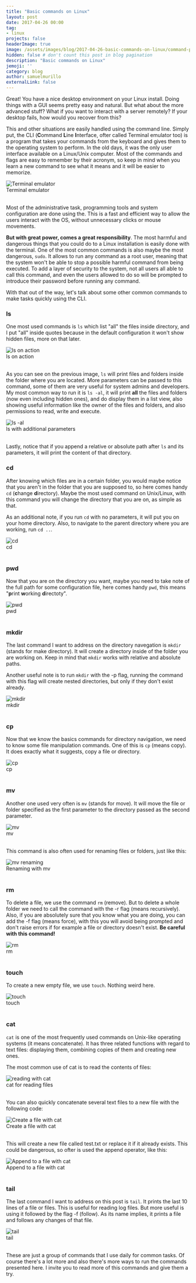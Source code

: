 ```yaml
---
title: "Basic commands on Linux"
layout: post
date: 2017-04-26 00:00
tag: 
- linux
projects: false
headerImage: true
image: /assets/images/blog/2017-04-26-basic-commands-on-linux/command-prompt-icon.png
hidden: false # don't count this post in blog pagination
description: "Basic commands on Linux"
jemoji: ''
category: blog
author: samuelmurillo
externalLink: false
---
```


Great! You have a nice desktop environment on your Linux install. Doing things with
a GUI seems pretty easy and natural. But what about the more advanced stuff? What if you want to interact with a server 
remotely? If your desktop fails, how would you recover from this?

This and other situations are easily handled using the command line. Simply put, the CLI 
(**C**ommand **L**ine **I**nterface, ofter called Terminal emulator too) is a program that takes your commands from the 
keyboard and gives them to the operating system to perform. In the old days, it was the only user interface available 
on a Linux/Unix computer. Most of the commands and flags are easy to remember by their acronym, so keep in mind when you
learn a new command to see what it means and it will be easier to memorize.

<div>
    <img class="image linux" src="/assets/images/blog/2017-04-26-basic-commands-on-linux/terminal-emulator.png" 
         alt="Terminal emulator">
    <figcaption class="caption">Terminal emulator</figcaption>
</div>
<br>
 
Most of the administrative task, programming tools and system configuration are done using the. 
This is a fast and efficient way to allow the users interact with the OS, without unnecessary clicks or mouse movements.

**But with great power, comes a great responsibility**. The most harmful and dangerous things that you could do to a 
Linux installation is easily done with the terminal. One of the most common commands is also maybe the most dangerous, 
```sudo```. It allows to run any command as a root user, meaning that the system won't be able to stop a possible 
harmful command from being executed. To add a layer of security to the system, not all users all able to call this 
command, and even the users allowed to do so will be prompted to introduce their password before running any command.
 
With that out of the way, let's talk about some other common commands to make tasks quickly using the CLI.


<h3 class="title">ls</h3>

One most used commands is ```ls``` which list "all" the files inside directory, and I put "all" inside quotes because in
the default configuration it won't show hidden files, more on that later.

<div>
    <img class="image linux" src="/assets/images/blog/2017-04-26-basic-commands-on-linux/ls.png" alt="ls on action">
    <figcaption class="caption">ls on action</figcaption>
</div>
<br>

As you can see on the previous image, `ls` will print files and folders inside the folder where you are located. 
More parameters can be passed to this command, some of them are very useful for system admins and developers. My most 
common way to run it is `ls -al`, it will print **all** the files and folders (now even including hidden ones), and
do display them in a list view, also showing useful information like the owner of the files and folders, and also 
permissions to read, write and execute. 

<div>
    <img class="image linux" src="/assets/images/blog/2017-04-26-basic-commands-on-linux/ls--al.png" alt="ls -al">
    <figcaption class="caption">ls with additional parameters</figcaption>
</div>
<br>

Lastly, notice that if you append a relative or absolute path after `ls` and its parameters, it will print the content
of that directory.


<h3 class="title">cd</h3>

After knowing which files are in a certain folder, you would maybe notice that you aren't in the folder that you are 
supposed to, so here comes handy `cd` (**c**hange **d**irectory). Maybe the most used command on Unix/Linux, with this 
command you will change the directory that you are on, as simple as that.

As an additional note, if you run `cd` with no parameters, it will put you on your home directory. Also, to navigate to
the parent directory where you are working, run `cd ..`.

<div>
    <img class="image linux" src="/assets/images/blog/2017-04-26-basic-commands-on-linux/cd.png" alt="cd">
    <figcaption class="caption">cd</figcaption>
</div>
<br>


<h3 class="title">pwd</h3>

Now that you are on the directory you want, maybe you need to take note of the full path for some configuration file,
here comes handy `pwd`, this means "**p**rint **w**orking **d**irectoty". 

<div>
    <img class="image linux" src="/assets/images/blog/2017-04-26-basic-commands-on-linux/pwd.png" alt="pwd">
    <figcaption class="caption">pwd</figcaption>
</div>
<br>


<h3 class="title">mkdir</h3>

The last command I want to address on the directory navegation is `mkdir` (stands for make directory). It will create a 
directory inside of the folder you are working on. Keep in mind that `mkdir` works with relative and absolute paths. 

Another useful note is to run `mkdir` with the -p flag, running the command with this flag will create nested
directories, but only if they don't exist already.

<div>
    <img class="image linux" src="/assets/images/blog/2017-04-26-basic-commands-on-linux/mkdir.png" alt="mkdir">
    <figcaption class="caption">mkdir</figcaption>
</div>
<br>


<h3 class="title">cp</h3>

Now that we know the basics commands for directory navigation, we need to know some file manipulation commands.
One of this is `cp` (means copy). It does exactly what it suggests, copy a file or directory.

<div>
    <img class="image linux" src="/assets/images/blog/2017-04-26-basic-commands-on-linux/cp.png" alt="cp">
    <figcaption class="caption">cp</figcaption>
</div>
<br>


<h3 class="title">mv</h3>

Another one used very often is `mv` (stands for move). It will move the file or folder specified as the first parameter 
to the directory passed as the second parameter. 

<div>
    <img class="image linux" src="/assets/images/blog/2017-04-26-basic-commands-on-linux/mv.png" alt="mv">
    <figcaption class="caption">mv</figcaption>
</div>
<br>

This command is also often used for renaming files or folders, just like this:

<div>
    <img class="image linux" src="/assets/images/blog/2017-04-26-basic-commands-on-linux/mv-renaming.png" 
         alt="mv renaming">
    <figcaption class="caption">Renaming with mv</figcaption>
</div>
<br>


<h3 class="title">rm</h3>

To delete a file, we use the command `rm` (remove). But to delete a whole folder we need to call the command with the
-r flag (means recursively). Also, if you are absolutely sure that you know what you are doing, you can add the -f flag
(means force), with this you will avoid being prompted and don't raise errors if for example a file or directory doesn't
exist. **Be careful with this command!**
 
<div>
 <img class="image linux" src="/assets/images/blog/2017-04-26-basic-commands-on-linux/rm.png" alt="rm">
 <figcaption class="caption">rm</figcaption>
</div>
<br>


<h3 class="title">touch</h3>

To create a new empty file, we use `touch`. Nothing weird here.

<div>
 <img class="image linux" src="/assets/images/blog/2017-04-26-basic-commands-on-linux/touch.png" alt="touch">
 <figcaption class="caption">touch</figcaption>
</div>
<br>


<h3 class="title">cat</h3>

`cat` is one of the most frequently used commands on Unix-like operating systems (it means concatenate). It has three 
related functions with regard to text files: displaying them, combining copies of them and creating new ones.

The most common use of cat is to read the contents of files:

<div>
 <img class="image linux" src="/assets/images/blog/2017-04-26-basic-commands-on-linux/cat.png" alt="reading with cat">
 <figcaption class="caption">cat for reading files</figcaption>
</div>
<br>

You can also quickly concatenate several text files to a new file with the following code:

<div>
 <img class="image linux" src="/assets/images/blog/2017-04-26-basic-commands-on-linux/cat-concat.png" 
      alt="Create a file with cat">
 <figcaption class="caption">Create a file with cat</figcaption>
</div>
<br>

This will create a new file called test.txt or replace it if it already exists. This could be dangerous, so ofter is 
used the append operator, like this: 

<div>
    <img class="image linux" src="/assets/images/blog/2017-04-26-basic-commands-on-linux/cat-append.png" 
         alt="Append to a file with cat">
    <figcaption class="caption">Append to a file with cat</figcaption>
</div>
<br>


<h3 class="title">tail</h3>

The last command I want to address on this post is `tail`.  It prints the last 10 lines of a file or files. This is
useful for reading log files. But more useful is using it followed by the flag -f (follow). As its name implies, 
it prints a file and follows any changes of that file. 

<div>
 <img class="image linux" src="/assets/images/blog/2017-04-26-basic-commands-on-linux/tail.png" alt="tail">
 <figcaption class="caption">tail</figcaption>
</div>
<br>

These are just a group of commands that I use daily for common tasks. Of course there's a lot more and also there's more
ways to run the commands presented here. I invite you to read more of this commands and give them a try.
